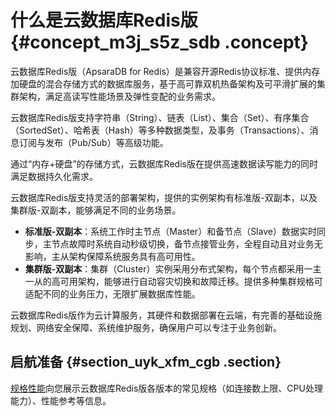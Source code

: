 # 什么是云数据库Redis版 {#concept_m3j_s5z_sdb .concept}

云数据库Redis版（ApsaraDB for Redis）是兼容开源Redis协议标准、提供内存加硬盘的混合存储方式的数据库服务，基于高可靠双机热备架构及可平滑扩展的集群架构，满足高读写性能场景及弹性变配的业务需求。

云数据库Redis版支持字符串（String）、链表（List）、集合（Set）、有序集合（SortedSet）、哈希表（Hash）等多种数据类型，及事务（Transactions）、消息订阅与发布（Pub/Sub）等高级功能。

通过“内存+硬盘”的存储方式，云数据库Redis版在提供高速数据读写能力的同时满足数据持久化需求。

云数据库Redis版支持灵活的部署架构，提供的实例架构有标准版-双副本，以及集群版-双副本，能够满足不同的业务场景。

-   **标准版-双副本**：系统工作时主节点（Master）和备节点（Slave）数据实时同步，主节点故障时系统自动秒级切换，备节点接管业务，全程自动且对业务无影响，主从架构保障系统服务具有高可用性。
-   **集群版-双副本**：集群（Cluster）实例采用分布式架构，每个节点都采用一主一从的高可用架构，能够进行自动容灾切换和故障迁移。提供多种集群规格可适配不同的业务压力，无限扩展数据库性能。

云数据库Redis版作为云计算服务，其硬件和数据部署在云端，有完善的基础设施规划、网络安全保障、系统维护服务，确保用户可以专注于业务创新。

## 启航准备 {#section_uyk_xfm_cgb .section}

[规格性能](intl.zh-CN/产品简介/规格性能.md#)向您展示云数据库Redis版各版本的常见规格（如连接数上限、CPU处理能力）、性能参考等信息。

